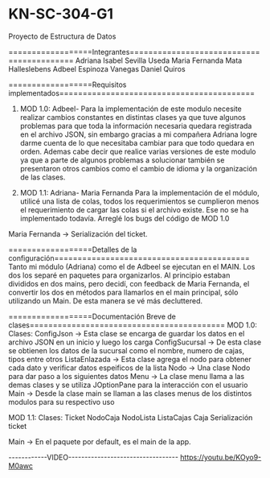 # KN-SC-304-G1
Proyecto de Estructura de Datos 

==================Integrantes==========================================
Adriana Isabel Sevilla Useda
Maria Fernanda Mata Halleslebens
Adbeel Espinoza Vanegas
Daniel Quiros

==================Requisitos implementados==========================================

1. MOD 1.0: Adbeel-
Para la implementación de este modulo necesite realizar cambios constantes en distintas clases ya que tuve algunos problemas para que toda la información necesaria quedara registrada
en el archivo JSON, sin embargo gracias a mi compañera Adriana logre darme cuenta de lo que necesitaba cambiar para que todo quedara en orden. Ademas cabe decir que realice varias
versiones de este modulo ya que a parte de algunos problemas a solucionar también se presentaron otros cambios como el cambio de idioma y la organización de las clases.

3. MOD 1.1: Adriana-  Maria Fernanda
Para la implementación de el módulo, utilicé una lista de colas, todos los requerimientos se cumplieron menos el requerimiento de cargar las colas si el archivo existe. Ese no se ha implementado todavía.
Arreglé los bugs del código de MOD 1.0

Maria Fernanda -> Serialización del ticket.


==================Detalles de la configuración==========================================
Tanto mi módulo (Adriana) como el de Adbeel se ejecutan en el MAIN. Los dos los separé en paquetes para organizarlos. 
Al principio estaban divididos en dos mains, pero decidí, con feedback de Maria Fernanda, 
el convertir los dos en métodos para llamarlos en el main principal, sólo utilizando un Main. 
De esta manera se vé más decluttered.

==================Documentación Breve de clases==========================================
MOD 1.0:
Clases:
ConfigJson -> Esta clase se encarga de guardar los datos en el archivo JSON en un inicio y luego los carga
ConfigSucursal -> De esta clase se obtienen los datos de la sucursal como el nombre, numero de cajas, tipos entre otros
ListaEnlazada -> Esta clase agrega el nodo para obtener cada dato y verificar datos espeificos de la lista
Nodo -> Una clase Nodo para dar paso a los siguientes datos
Menu -> La clase menu llama a las demas clases y se utiliza JOptionPane para la interacción con el usuario
Main -> Desde la clase main se llaman a las clases menus de los distintos modulos para su respectivo uso

MOD 1.1: 
Clases:
Ticket
NodoCaja
NodoLista
ListaCajas
Caja
Serialización ticket


Main -> En el paquete por default, es el main de la app.


------------VIDEO----------------------------------
https://youtu.be/KOyo9-M0awc
